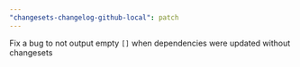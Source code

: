 ```yaml
---
"changesets-changelog-github-local": patch
---
```


Fix a bug to not output empty `[]` when dependencies were updated without changesets
